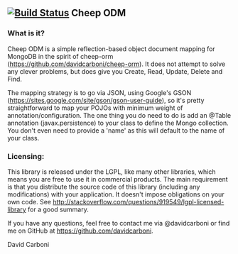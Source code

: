 [![Build Status](https://travis-ci.org/davidcarboni/cheep-odm.png?branch=master)](https://travis-ci.org/davidcarboni/cheep-odm)
Cheep ODM
----------


### What is it?

Cheep ODM is a simple reflection-based object document mapping for MongoDB in the spirit of cheep-orm (https://github.com/davidcarboni/cheep-orm). It does not attempt to solve any clever problems, but does give you Create, Read, Update, Delete and Find.

The mapping strategy is to go via JSON, using Google's GSON (https://sites.google.com/site/gson/gson-user-guide), so it's pretty straightforward to map your POJOs with minimum weight of annotation/configuration. The one thing you do need to do is add an @Table annotation (javax.persistence) to your class to define the Mongo collection. You don't even need to provide a 'name' as this will default to the name of your class.


### Licensing:

This library is released under the LGPL, like many other libraries, which means you are free to use it in commercial products. The main requirement is that you distribute the source code of this library (including any modifications) with your application. It doesn't impose obligations on your own code. See http://stackoverflow.com/questions/919549/lgpl-licensed-library for a good summary.

If you have any questions, feel free to contact me via @davidcarboni or find me on GitHub at https://github.com/davidcarboni.

David Carboni
